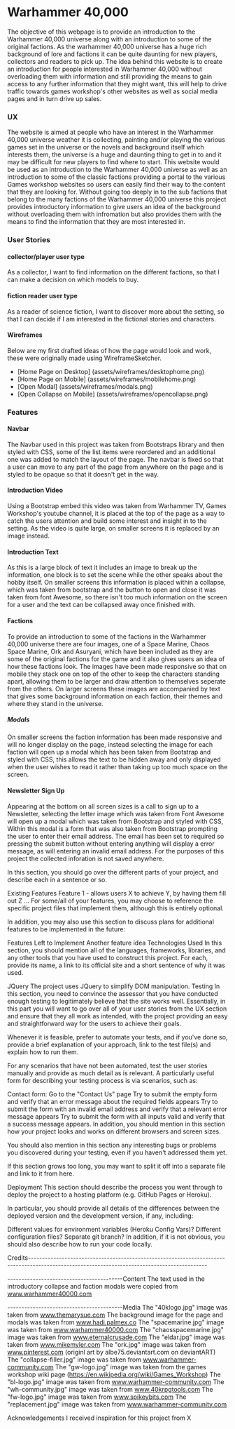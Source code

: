 # Warhammer 40,000

The objective of this webpage is to provide an introduction to the Warhammer 40,000 universe along with an introduction to some of the original factions.
As the warhammer 40,000 universe has a huge rich background of lore and factions it can be quite daunting for new players, collectors and readers to pick 
up.
The idea behind this website is to create an introduction for people interested in Warhammer 40,000 without overloading them with information and still 
providing the means to gain access to any further information that they might want, this will help to drive traffic towards games workshop's other websites 
as well as social media pages and in turn drive up sales.

### UX

The website is aimed at people who have an interest in the Warhammer 40,000 universe weather it is collecting, painting and/or playing the various games set 
in the universe or the novels and background itself which interests them, the universe is a huge and daunting thing to get in to and it may be difficult for
new players to find where to start.
This website would be used as an introduction to the Warhammer 40,000 universe as well as an introduction to some of the classic factions providing a portal
to the various Games workshop websites so users can easily find their way to the content that they are looking for.
Without going too deeply in to the sub factions that belong to the many factions of the Warhammer 40,000 universe this project provides introductory
information to give users an idea of the background without overloading them with infromation but also provides them with the means to find the information
that they are most interested in.

### User Stories

#### collector/player user type
As a collector, I want to find information on the different factions, so that I can make a decision on which models to buy.

#### fiction reader user type
As a reader of science fiction, I want to discover more about the setting, so that I can decide if I am interested in the fictional stories and characters.

#### Wireframes

Below are my first drafted ideas of how the page would look and work, these were originally made using WireframeSketcher.

- [Home Page on Desktop] (assets/wireframes/desktophome.png)
- [Home Page on Mobile] (assets/wireframes/mobilehome.png)
- [Open Modal] (assets/wireframes/modals.png)
- [Open Collapse on Mobile] (assets/wireframes/opencollapse.png)

### Features

#### Navbar

The Navbar used in this project was taken from Bootstraps library and then styled with CSS, some of the list items were reordered and an additional one 
was added to match the layout of the page. The navbar is fixed so that a user can move to any part of the page from anywhere on the page and is styled to 
be opaque so that it doesn't get in the way.

#### Introduction Video

Using a Bootstrap embed this video was taken from Warhammer TV, Games Workshop's youtube channel, it is placed at the top of the page as a way to catch the
users attention and build some interest and insight in to the setting. As the video is quite large, on smaller screens it is replaced by an image instead.

#### Introduction Text

As this is a large block of text it includes an image to break up the information, one block is to set the scene while the other speaks about the hobby 
itself.
On smaller screens this information is placed within a collapse, which was taken from bootstrap and the button to open and close it was taken from
font Awesome, so there isn't too much information on the screen for a user and the text can be collapsed away once finished with.

#### Factions

To provide an introduction to some of the factions in the Warhammer 40,000 universe there are four images, one of a Space Marine, Chaos Space Marine, Ork
and Asuryani, which have been included as they are some of the original factions for the game and it also gives users an idea of how these factions look.
The images have been made responsive so that on mobile they stack one on top of the other to keep the characters standing apart, allowing them to be larger
and draw attention to themselves seperate from the others.
On larger screens these images are accompanied by text that gives some background information on each faction, their themes and where they stand in the 
universe.

##### Modals
On smaller screens the faction information has been made responsive and will no longer display on the page, instead selecting the image for each faction 
will open up a modal which has been taken from Bootstrap and styled with CSS, this allows the text to be hidden away and only displayed when the user
wishes to read it rather than taking up too much space on the screen.

#### Newsletter Sign Up

Appearing at the bottom on all screen sizes is a call to sign up to a Newsletter, selecting the letter image which was taken from Font Awesome will open up
a modal which was taken from Bootstrap and styled with CSS, Within this modal is a form that was also taken from Bootstrap prompting the user to enter their
email address. The email has been set to required so pressing the submit button without entering anything will display a error message, as will entering an
invalid email address.
For the purposes of this project the collected inforation is not saved anywhere.

In this section, you should go over the different parts of your project, and describe each in a sentence or so.

Existing Features
Feature 1 - allows users X to achieve Y, by having them fill out Z
...
For some/all of your features, you may choose to reference the specific project files that implement them, although this is entirely optional.

In addition, you may also use this section to discuss plans for additional features to be implemented in the future:

Features Left to Implement
Another feature idea
Technologies Used
In this section, you should mention all of the languages, frameworks, libraries, and any other tools that you have used to construct this project. For each, provide its name, a link to its official site and a short sentence of why it was used.

JQuery
The project uses JQuery to simplify DOM manipulation.
Testing
In this section, you need to convince the assessor that you have conducted enough testing to legitimately believe that the site works well. Essentially, in this part you will want to go over all of your user stories from the UX section and ensure that they all work as intended, with the project providing an easy and straightforward way for the users to achieve their goals.

Whenever it is feasible, prefer to automate your tests, and if you've done so, provide a brief explanation of your approach, link to the test file(s) and explain how to run them.

For any scenarios that have not been automated, test the user stories manually and provide as much detail as is relevant. A particularly useful form for describing your testing process is via scenarios, such as:

Contact form:
Go to the "Contact Us" page
Try to submit the empty form and verify that an error message about the required fields appears
Try to submit the form with an invalid email address and verify that a relevant error message appears
Try to submit the form with all inputs valid and verify that a success message appears.
In addition, you should mention in this section how your project looks and works on different browsers and screen sizes.

You should also mention in this section any interesting bugs or problems you discovered during your testing, even if you haven't addressed them yet.

If this section grows too long, you may want to split it off into a separate file and link to it from here.

Deployment
This section should describe the process you went through to deploy the project to a hosting platform (e.g. GitHub Pages or Heroku).

In particular, you should provide all details of the differences between the deployed version and the development version, if any, including:

Different values for environment variables (Heroku Config Vars)?
Different configuration files?
Separate git branch?
In addition, if it is not obvious, you should also describe how to run your code locally.

Credits---------------------------------------------------------------------------------------------------------------------------------------------

-----------------------------------------Content
The text used in the introductory collapse and faction modals were copied from www.warhammer40000.com

-----------------------------------------Media
The "40klogo.jpg" image was taken from www.themarysue.com
The background image for the page and modals was taken from www.hadi.palmex.co
The "spacemarine.jpg" image was taken from www.warhammer40000.com
The "chaosspacemarine.jpg" image was taken from www.eternalcrusade.com
The "eldar.jpg" image was taken from www.mikemyler.com
The "ork.jpg" image was taken from www.pinterest.com (originl art by albe75.deviantart.com on deviantART)
The "collapse-filler.jpg" image was taken from www.warhammer-community.com
The "gw-logo.jpg" image was taken from the games workshop wiki page (https://en.wikipedia.org/wiki/Games_Workshop)
The "bl-logo.jpg" image was taken from www.warhammer-community.com
The "wh-community.jpg" image was taken from www.40krpgtools.com
The "fw-logo.jpg" image was taken from www.spikeybits.com 
The "replacement.jpg" image was taken from www.warhammer-community.com

Acknowledgements
I received inspiration for this project from X
